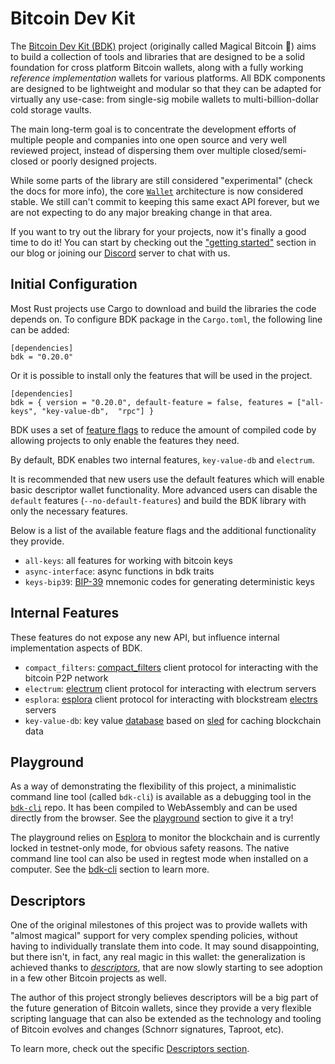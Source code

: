# Bitcoin Dev Kit

The [Bitcoin Dev Kit (BDK)](https://github.com/bitcoindevkit) project (originally called Magical Bitcoin 🧙) aims to build a collection of tools and libraries that are designed to be a solid foundation for cross platform Bitcoin wallets, along with a fully working *reference implementation* wallets for various platforms.
All BDK components are designed to be lightweight and modular so that they can be adapted for virtually any use-case: from single-sig mobile wallets to multi-billion-dollar cold storage vaults.

The main long-term goal is to concentrate the development efforts of multiple people and companies into one open source and very well reviewed project, instead of dispersing them over multiple closed/semi-closed or
poorly designed projects.

While some parts of the library are still considered "experimental" (check the docs for more info), the core [`Wallet`](https://docs.rs/bdk/latest/bdk/wallet/struct.Wallet.html) architecture is now considered stable. We still can't commit to keeping this same exact API forever,
but we are not expecting to do any major breaking change in that area.

If you want to try out the library for your projects, now it's finally a good time to do it! You can start by checking out the ["getting started"](/getting-started/) section in our blog or joining our [Discord](https://discord.gg/dstn4dQ)
server to chat with us.

## Initial Configuration

Most Rust projects use Cargo to download and build the libraries the code depends on. To configure BDK package in the `Cargo.toml`, the following line can be added:

```
[dependencies]
bdk = "0.20.0"
```

Or it is possible to install only the features that will be used in the project.

```
[dependencies]
bdk = { version = "0.20.0", default-feature = false, features = ["all-keys", "key-value-db",  "rpc"] }
```

BDK uses a set of [feature flags](https://doc.rust-lang.org/cargo/reference/manifest.html#the-features-section) to reduce the amount of compiled code by allowing projects to only enable the features they need.

By default, BDK enables two internal features, `key-value-db` and `electrum`.

It is recommended that new users use the default features which will enable basic descriptor wallet functionality. More advanced users can disable the `default` features (`--no-default-features`) and build the BDK library with only the necessary features.

Below is a list of the available feature flags and the additional functionality they provide.

* `all-keys`: all features for working with bitcoin keys
* `async-interface`: async functions in bdk traits
* `keys-bip39`: [BIP-39](https://github.com/bitcoin/bips/blob/master/bip-0039.mediawiki) mnemonic codes for generating deterministic keys

## Internal Features

These features do not expose any new API, but influence internal implementation aspects of BDK.

* `compact_filters`: [compact_filters](https://docs.rs/bdk/0.15.0/bdk/blockchain/compact_filters/index.html) client protocol for interacting with the bitcoin P2P network
* `electrum`: [electrum](https://docs.rs/bdk/0.15.0/bdk/blockchain/electrum/index.html) client protocol for interacting with electrum servers
* `esplora`: [esplora](https://docs.rs/bdk/0.15.0/bdk/blockchain/esplora/index.html) client protocol for interacting with blockstream [electrs](https://github.com/Blockstream/electrs) servers
* `key-value-db`: key value [database](https://docs.rs/bdk/0.15.0/bdk/database/index.html) based on [sled](https://crates.io/crates/sled) for caching blockchain data


## Playground

As a way of demonstrating the flexibility of this project, a minimalistic command line tool (called `bdk-cli`) is available as a debugging tool in the [`bdk-cli`](https://github.com/bitcoindevkit/bdk-cli)
repo. It has been compiled to WebAssembly and can be used directly from the browser. See the [playground](/bdk-cli/playground) section to give it a try!

The playground relies on [Esplora](https://blockstream.info) to monitor the blockchain and is currently locked in testnet-only mode, for obvious safety reasons. The native command line tool can also be used in regtest mode when installed on
a computer. See the [bdk-cli](/bdk-cli) section to learn more.

## Descriptors

One of the original milestones of this project was to provide wallets with "almost magical" support for very complex spending policies, without having to individually translate them into code. It may sound disappointing, but there isn't, in fact,
any real magic in this wallet: the generalization is achieved thanks to [*descriptors*](https://github.com/bitcoin/bitcoin/blob/master/doc/descriptors.md), that are now slowly starting to see adoption in a few other Bitcoin projects as well.

The author of this project strongly believes descriptors will be a big part of the future generation of Bitcoin wallets, since they provide a very flexible scripting language that can also be extended as the
technology and tooling of Bitcoin evolves and changes (Schnorr signatures, Taproot, etc).

To learn more, check out the specific [Descriptors section](/descriptors).
